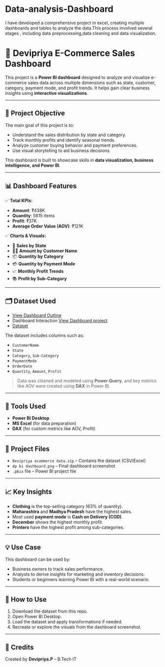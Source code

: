# Data-analysis-Dashboard
I have developed a comprehensive project in excel, creating multiple dashboards and tables to analyze the data.This process involved several stages , including data preprocessing,data cleaning and data visualization.


# 🛒 Devipriya E-Commerce Sales Dashboard

This project is a **Power BI dashboard** designed to analyze and visualize e-commerce sales data across multiple dimensions such as state, customer, category, payment mode, and profit trends. It helps gain clear business insights using **interactive visualizations**.

---

## 🎯 Project Objective

The main goal of this project is to:
- Understand the sales distribution by state and category.
- Track monthly profits and identify seasonal trends.
- Analyze customer buying behavior and payment preferences.
- Use visual storytelling to aid business decisions.

This dashboard is built to showcase skills in **data visualization, business intelligence, and Power BI**.

---

## 📊 Dashboard Features

✅ **Total KPIs:**
- **Amount**: ₹438K  
- **Quantity**: 5615 items  
- **Profit**: ₹37K  
- **Average Order Value (AOV)**: ₹121K  

✅ **Charts & Visuals:**
- 📍 **Sales by State**  
- 👨‍💼 **Amount by Customer Name**  
- 📦 **Quantity by Category**  
- 💳 **Quantity by Payment Mode**  
- 📈 **Monthly Profit Trends**  
- 📚 **Profit by Sub-Category**  

---

## 🗂️ Dataset Used


- <a href="https://github.com/Devipriya1331/Data-analysis-Dashboard/blob/main/dp%20bi%20dashboard.png">View Dashboard Outline</a>
- Dashboard Interaction <a href="https://github.com/Devipriya1331/Data-analysis-Dashboard/blob/main/dp%20%20powerBI.pbix">View Dashboard project</a>
- <a href="https://github.com/Devipriya1331/Data-analysis-Dashboard/blob/main/Devipriya%20ecommerce%20data.zip">Dataset</a>

The dataset includes columns such as:
- `CustomerName`
- `State`
- `Category`, `Sub-Category`
- `PaymentMode`
- `OrderDate`
- `Quantity`, `Amount`, `Profit`

> Data was cleaned and modeled using **Power Query**, and key metrics like AOV were created using **DAX** in Power BI.

---

## 🧰 Tools Used

- **Power BI Desktop**
- **MS Excel** (for data preparation)
- **DAX** (for custom metrics like AOV, Profit)

---

## 📂 Project Files

- `Devipriya ecommerce data.zip` – Contains the dataset (CSV/Excel)
- `dp bi dashboard.png` – Final dashboard screenshot
- `.pbix` file  – Power BI project file

---

## 📈 Key Insights

- **Clothing** is the top-selling category (63% of quantity).
- **Maharashtra** and **Madhya Pradesh** have the highest sales.
- Most used **payment mode** is **Cash on Delivery (COD)**.
- **December** shows the highest monthly profit.
- **Printers** have the highest profit among sub-categories.

---

## 💡 Use Case

This dashboard can be used by:
- Business owners to track sales performance.
- Analysts to derive insights for marketing and inventory decisions.
- Students or beginners learning Power BI with a real-world scenario.

---

## 📌 How to Use

1. Download the dataset from this repo.
2. Open Power BI Desktop.
3. Load the dataset and apply transformations if needed.
4. Recreate or explore the visuals from the dashboard screenshot.

---

## 🔖 Credits

Created by **Devipriya.P** – B.Tech IT 
